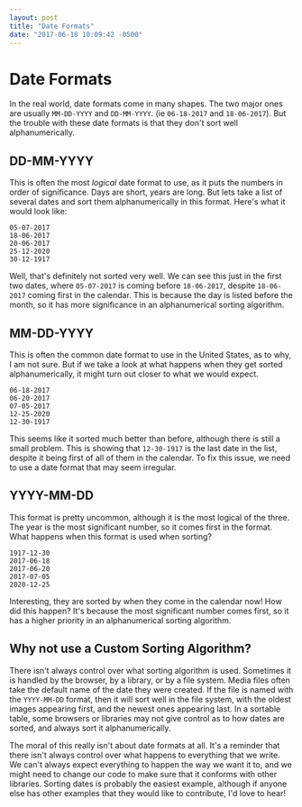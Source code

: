 ```yaml
---
layout: post
title: "Date Formats"
date: "2017-06-18 10:09:42 -0500"
---
```

# Date Formats
In the real world, date formats come in many shapes. The two major ones are usually `MM-DD-YYYY` and `DD-MM-YYYY`. (ie `06-18-2017` and `18-06-2017`). But the trouble with these date formats is that they don't sort well alphanumerically.

## DD-MM-YYYY
This is often the most *logical* date format to use, as it puts the numbers in order of significance. Days are short, years are long. But lets take a list of several dates and sort them alphanumerically in this format. Here's what it would look like:
```
05-07-2017
18-06-2017
20-06-2017
25-12-2020
30-12-1917
```
Well, that's definitely not sorted very well. We can see this just in the first two dates, where `05-07-2017` is coming before `18-06-2017`, despite `18-06-2017` coming first in the calendar. This is because the day is listed before the month, so it has more significance in an alphanumerical sorting algorithm.

## MM-DD-YYYY
This is often the common date format to use in the United States, as to why, I am not sure. But if we take a look at what happens when they get sorted alphanumerically, it might turn out closer to what we would expect.
```
06-18-2017
06-20-2017
07-05-2017
12-25-2020
12-30-1917
```
This seems like it sorted much better than before, although there is still a small problem. This is showing that `12-30-1917` is the last date in the list, despite it being first of all of them in the calendar. To fix this issue, we need to use a date format that may seem irregular.

## YYYY-MM-DD
This format is pretty uncommon, although it is the most logical of the three. The year is the most significant number, so it comes first in the format. What happens when this format is used when sorting?
```
1917-12-30
2017-06-18
2017-06-20
2017-07-05
2020-12-25
```
Interesting, they are sorted by when they come in the calendar now! How did this happen? It's because the most significant number comes first, so it has a higher priority in an alphanumerical sorting algorithm.

## Why not use a Custom Sorting Algorithm?
There isn't always control over what sorting algorithm is used. Sometimes it is handled by the browser, by a library, or by a file system. Media files often take the default name of the date they were created. If the file is named with the `YYYY-MM-DD` format, then it will sort well in the file system, with the oldest images appearing first, and the newest ones appearing last. In a sortable table, some browsers or libraries may not give control as to how dates are sorted, and always sort it alphanumerically.

The moral of this really isn't about date formats at all. It's a reminder that there isn't always control over what happens to everything that we write. We can't always expect everything to happen the way we want it to, and we might need to change our code to make sure that it conforms with other libraries. Sorting dates is probably the easiest example, although if anyone else has other examples that they would like to contribute, I'd love to hear!
